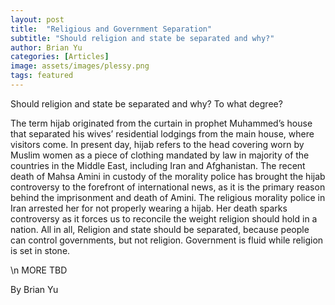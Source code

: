 ```yaml
---
layout: post
title:  "Religious and Government Separation"
subtitle: "Should religion and state be separated and why?"
author: Brian Yu
categories: [Articles]
image: assets/images/plessy.png
tags: featured
---
```


Should religion and state be separated and why? To what degree?
  
  The term hijab originated from the curtain in prophet Muhammed’s house that separated his wives’ residential lodgings from the main house, where visitors come. In present day, hijab refers to the head covering worn by Muslim women as a piece of clothing mandated by law in majority of the countries in the Middle East, including Iran and Afghanistan. The recent death of Mahsa Amini in custody of the morality police has brought the hijab controversy to the forefront of international news, as it is the primary reason behind the imprisonment and death of Amini. The religious morality police in Iran arrested her for not properly wearing a hijab. Her death sparks controversy as it forces us to reconcile the weight religion should hold in a nation. All in all, Religion and state should be separated, because people can control governments, but not religion. Government is fluid while religion is set in stone. 

\n MORE TBD

By Brian Yu
